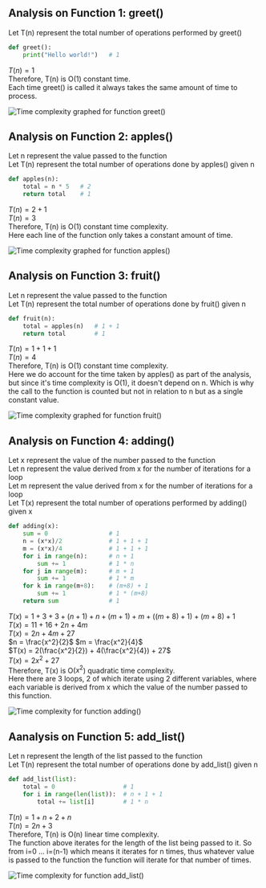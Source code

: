 ## Analysis on Function 1: greet()

Let T(n) represent the total number of operations performed by greet()

```python
def greet():
    print("Hello world!")   # 1
```

$T(n) = 1$<br>
Therefore, T(n) is O(1) constant time.<br>
Each time greet() is called it always takes the same amount of time to process.

![Time complexity graphed for function greet()](https://github.com/user-attachments/assets/e780ea57-42ea-4b58-a9d1-2bbe7589c6d8)

## Analysis on Function 2: apples()

Let n represent the value passed to the function<br>
Let T(n) represent the total number of operations done by apples() given n

```python
def apples(n):
    total = n * 5   # 2
    return total    # 1
```

$T(n) = 2 + 1$<br>
$T(n) = 3$<br>
Therefore, T(n) is O(1) constant time complexity.<br>
Here each line of the function only takes a constant amount of time.

![Time complexity graphed for function apples()](https://github.com/user-attachments/assets/1f5c4c62-1808-4767-8e23-258f41f95f6f)

## Analysis on Function 3: fruit()

Let n represent the value passed to the function<br>
Let T(n) represent the total number of operations done by fruit() given n

```python
def fruit(n):
    total = apples(n)   # 1 + 1
    return total        # 1
```

$T(n) = 1 + 1 + 1$<br>
$T(n) = 4$<br>
Therefore, T(n) is O(1) constant time complexity.<br>
Here we do account for the time taken by apples() as part of the analysis, but since it's time complexity is O(1), it doesn't depend on n. Which is why the call to the function is counted but not in relation to n but as a single constant value.

![Time complexity graphed for function fruit()](https://github.com/user-attachments/assets/c2f864c8-d1dc-4453-89e0-ebbb10e62dbb)

## Analysis on Function 4: adding()

Let x represent the value of the number passed to the function<br>
Let n represent the value derived from x for the number of iterations for a loop<br>
Let m represent the value derived from x for the number of iterations for a loop<br>
Let T(x) represent the total number of operations performed by adding() given x

```python
def adding(x):
    sum = 0                 # 1
    n = (x*x)/2             # 1 + 1 + 1
    m = (x*x)/4             # 1 + 1 + 1
    for i in range(n):      # n + 1
        sum += 1            # 1 * n
    for j in range(m):      # m + 1
        sum += 1            # 1 * m
    for k in range(m+8):    # (m+8) + 1
        sum += 1            # 1 * (m+8)
    return sum              # 1
```

$T(x) = 1 + 3 + 3 + (n+1) + n + (m+1) + m + ((m+8)+1) + (m+8) + 1$<br>
$T(x) = 11 + 16 + 2n + 4m$<br>
$T(x) = 2n + 4m + 27$<br>
$n = \frac{x^2}{2}$ $m = \frac{x^2}{4}$<br>
$T(x) = 2(\frac{x^2}{2}) + 4(\frac{x^2}{4}) + 27$<br>
$T(x) = 2x^2 + 27$<br>
Therefore, T(x) is O($x^2$) quadratic time complexity.<br>
Here there are 3 loops, 2 of which iterate using 2 different variables, where each variable is derived from x which the value of the number passed to this function.

![Time complexity for function adding()](https://github.com/user-attachments/assets/4b3ef862-328c-41b9-ba36-3effc3807b39)

## Aanalysis on Function 5: add_list()

Let n represent the length of the list passed to the function<br>
Let T(n) represent the total number of operations done by add_list() given n

```python
def add_list(list):
    total = 0                   # 1
    for i in range(len(list)):  # n + 1 + 1
        total += list[i]        # 1 * n
```

$T(n) = 1 + n + 2 + n$<br>
$T(n) = 2n + 3$<br>
Therefore, T(n) is O(n) linear time complexity.<br>
The function above iterates for the length of the list being passed to it. So from i=0 ... i=(n-1) which means it iterates for n times, thus whatever value is passed to the function the function will iterate for that number of times.

![Time complexity for function add_list()](https://github.com/user-attachments/assets/854be0af-9f6c-448c-a71c-6556fca9027d)
